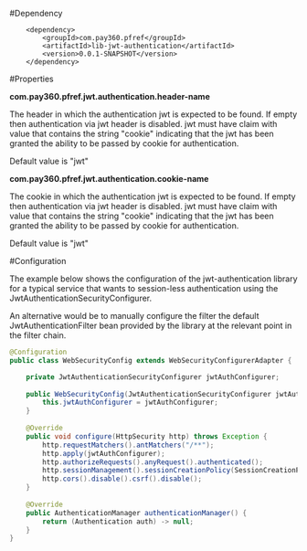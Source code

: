 #Dependency
```
	<dependency>
		<groupId>com.pay360.pfref</groupId>
		<artifactId>lib-jwt-authentication</artifactId>
		<version>0.0.1-SNAPSHOT</version>
	</dependency>
```

#Properties

**com.pay360.pfref.jwt.authentication.header-name**

The header in which the authentication jwt is expected to be found.  If empty then authentication via jwt header is disabled.  jwt must have claim with value that contains the string "cookie" indicating that the jwt has been granted the ability to be passed by cookie for authentication.

Default value is "jwt"

**com.pay360.pfref.jwt.authentication.cookie-name**

The cookie in which the authentication jwt is expected to be found. If empty then authentication via jwt header is disabled.  jwt must have claim with value that contains the string "cookie" indicating that the jwt has been granted the ability to be passed by cookie for authentication.

Default value is "jwt"

#Configuration

The example below shows the configuration of the jwt-authentication library for a typical service that wants to session-less authentication using the JwtAuthenticationSecurityConfigurer.

An alternative would be to manually configure the filter the default JwtAuthenticationFilter bean provided by the library at the relevant point in the filter chain. 

``` Java
@Configuration
public class WebSecurityConfig extends WebSecurityConfigurerAdapter {

	private JwtAuthenticationSecurityConfigurer jwtAuthConfigurer;
	
	public WebSecurityConfig(JwtAuthenticationSecurityConfigurer jwtAuthConfigurer) {
		this.jwtAuthConfigurer = jwtAuthConfigurer;
	}
	
	@Override
	public void configure(HttpSecurity http) throws Exception {
		http.requestMatchers().antMatchers("/**");
		http.apply(jwtAuthConfigurer);
		http.authorizeRequests().anyRequest().authenticated();
		http.sessionManagement().sessionCreationPolicy(SessionCreationPolicy.STATELESS);
		http.cors().disable().csrf().disable();
	}
	
	@Override
	public AuthenticationManager authenticationManager() {
		return (Authentication auth) -> null;
	}
}
```